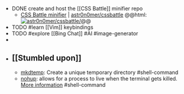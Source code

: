 - DONE create and host the [[CSS Battle]] minifier repo
	- [CSS Battle minifier](https://cssminifier.vercel.app/) | [astr0n0mer/cssbattle](https://github.com/astr0n0mer/cssbattle)
	  @@html: <a href="https://github.com/astr0n0mer/cssbattle/"><img src="https://github-readme-stats-astronomer.vercel.app/api/pin/?username=astr0n0mer&repo=cssbattle&theme=tokyonight" alt="astr0n0mer/cssbattle/"/></a>@@
- TODO #learn [[Vim]] keybindings
- TODO #explore [[Bing Chat]] #AI #image-generator
-
- ## [[Stumbled upon]]
	- [mkdtemp](https://www.commandlinux.com/man-page/man3/mkdtemp.3.html): Create a unique temporary directory #shell-command
	- [nohup](https://command-not-found.com/nohup): allows for a process to live when the terminal gets killed. [More information](https://www.gnu.org/software/coreutils/manual/html_node/nohup-invocation.html#nohup-invocation) #shell-command